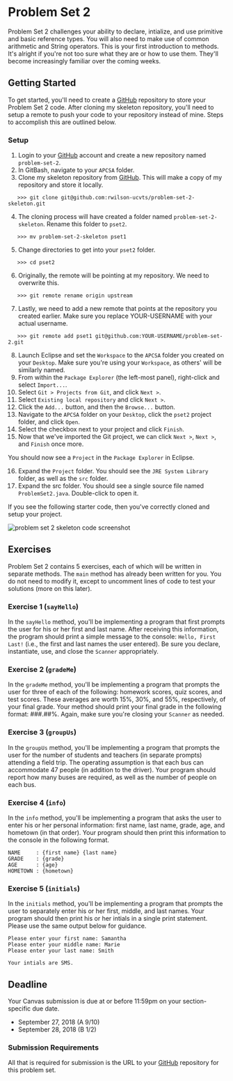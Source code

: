  # Problem Set 2

Problem Set 2 challenges your ability to declare, intialize, and use primitive and basic reference types. You will also need to make use of common arithmetic and String operators. This is your first introduction to methods. It's alright if you're not too sure what they are or how to use them. They'll become increasingly familiar over the coming weeks.

## Getting Started

To get started, you'll need to create a [GitHub](https://github.com/) repository to store your Problem Set 2 code. After cloning my skeleton repository, you'll need to setup a remote to push your code to your repository instead of mine. Steps to accomplish this are outlined below.

### Setup

01. Login to your [GitHub](https://github.com/) account and create a new repository named ```problem-set-2```.
02. In GitBash, navigate to your ```APCSA``` folder.
03. Clone my skeleton repository from [GitHub](https://github.com/). This will make a copy of my repository and store it locally.
```
   >>> git clone git@github.com:rwilson-ucvts/problem-set-2-skeleton.git
```
04. The cloning process will have created a folder named ```problem-set-2-skeleton```. Rename this folder to ```pset2```.
```
   >>> mv problem-set-2-skeleton pset1
```
05. Change directories to get into your ```pset2``` folder.
```
   >>> cd pset2
```
06. Originally, the remote will be pointing at my repository. We need to overwrite this.
```
   >>> git remote rename origin upstream
```
07. Lastly, we need to add a new remote that points at the repository you created earlier. Make sure you replace YOUR-USERNAME with your actual username.
```
   >>> git remote add pset1 git@github.com:YOUR-USERNAME/problem-set-2.git
```
08. Launch Eclipse and set the ```Workspace``` to the ```APCSA``` folder you created on your ```Desktop```. Make sure you're using your ```Workspace```, as others' will be similarly named.
09. From within the ```Package Explorer``` (the left-most panel), right-click and select ```Import...```.
10. Select ```Git > Projects from Git```, and click ```Next >```.
11. Select ```Existing local repository``` and click ```Next >```.
12. Click the ```Add...``` button, and then the ```Browse...``` button.
13. Navigate to the ```APCSA``` folder on your ```Desktop```, click the ```pset2``` project folder, and click ```Open```.
14. Select the checkbox next to your project and click ```Finish```.
15. Now that we've imported the Git project, we can click ```Next >```, ```Next >```, and ```Finish``` once more.

You should now see a ```Project``` in the ```Package Explorer``` in Eclipse.

16. Expand the ```Project``` folder. You should see the ```JRE System Library``` folder, as well as the ```src``` folder.
17. Expand the src folder. You should see a single source file named ```ProblemSet2.java```. Double-click to open it.

If you see the following starter code, then you've correctly cloned and setup your project.

![problem set 2 skeleton code screenshot](https://www.ucvts.tec.nj.us/cms/lib/NJ03001805/Centricity/domain/760/apcsa-images/pset2-skeleton.png)

## Exercises

Problem Set 2 contains 5 exercises, each of which will be written in separate methods. The ```main``` method has already been written for you. You do not need to modify it, except to uncomment lines of code to test your solutions (more on this later).

### Exercise 1 (```sayHello```)

In the ```sayHello``` method, you'll be implementing a program that first prompts the user for his or her first and last name. After receiving this information, the program should print a simple message to the console: ```Hello, First Last!``` (i.e., the first and last names the user entered). Be sure you declare, instantiate, use, and close the ```Scanner``` appropriately.

### Exercise 2 (```gradeMe```)

In the ```gradeMe``` method, you'll be implementing a program that prompts the user for three of each of the following: homework scores, quiz scores, and test scores. These averages are worth 15%, 30%, and 55%, respectively, of your final grade. Your method should print your final grade in the following format: ###.##%. Again, make sure you're closing your ```Scanner``` as needed.

### Exercise 3 (```groupUs```)

In the ```groupUs``` method, you'll be implementing a program that prompts the user for the number of students and teachers (in separate prompts) attending a field trip. The operating assumption is that each bus can accommodate 47 people (in addition to the driver). Your program should report how many buses are required, as well as the number of people on each bus.

### Exercise 4 (```info```)

In the ```info``` method, you'll be implementing a program that asks the user to enter his or her personal information: first name, last name, grade, age, and hometown (in that order). Your program should then print this information to the console in the following format.

```
NAME     : {first name} {last name}
GRADE    : {grade}
AGE      : {age}
HOMETOWN : {hometown}
```

### Exercise 5 (```initials```)

In the ```initials``` method, you'll be implementing a program that prompts the user to separately enter his or her first, middle, and last names. Your program should then print his or her intials in a single print statement. Please use the same output below for guidance.

```
Please enter your first name: Samantha
Please enter your middle name: Marie
Please enter your last name: Smith

Your intials are SMS.
```

## Deadline

Your Canvas submission is due at or before 11:59pm on your section-specific due date.
* September 27, 2018 (A 9/10)
* September 28, 2018 (B 1/2)

### Submission Requirements

All that is required for submission is the URL to your [GitHub](https://github.com/) repository for this problem set.
